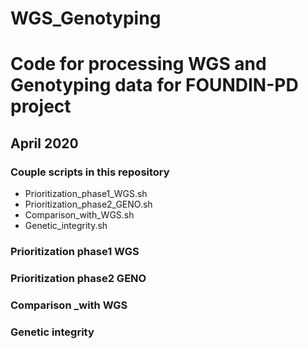 # WGS_Genotyping
# Code for processing WGS and Genotyping data for FOUNDIN-PD project

## April 2020

### Couple scripts in this repository

- Prioritization_phase1_WGS.sh
- Prioritization_phase2_GENO.sh
- Comparison_with_WGS.sh
- Genetic_integrity.sh

### Prioritization phase1 WGS


### Prioritization phase2 GENO


### Comparison _with WGS


### Genetic integrity


